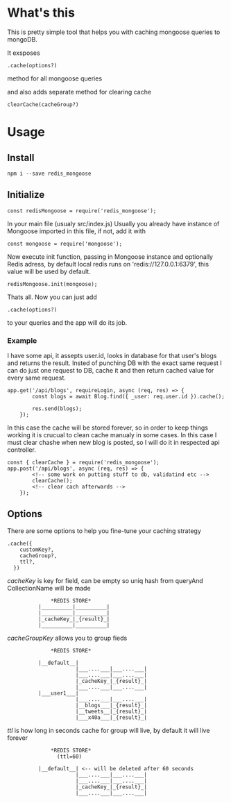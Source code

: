 # What's this
This is pretty simple tool that helps you with caching mongoose queries to mongoDB.

It exsposes
```
.cache(options?)
```
method for all mongoose queries

and also adds separate method for clearing cache
```
clearCache(cacheGroup?)
```

# Usage

## Install
```
npm i --save redis_mongoose
```

## Initialize

```
const redisMongoose = require('redis_mongoose');
```
In your main file (usualy src/index.js)
Usually you already have instance of Mongoose imported in this file, if not, add it with
```
const mongoose = require('mongoose');
```

Now execute init function, passing in Mongoose instance and optionally Redis adress, by default local redis runs on 'redis://127.0.0.1:6379', this value will be used by default.

```
redisMongoose.init(mongoose);
```
Thats all. Now you can just add
```
.cache(options?)
```
to your queries and the app will do its job.

### Example
I have some api, it assepts user.id, looks in database for that user's blogs and returns the result.
Insted of punching DB with the exact same request I can do just one request to DB, cache it and then return cached value for every same request.

```
app.get('/api/blogs', requireLogin, async (req, res) => {
        const blogs = await Blog.find({ _user: req.user.id }).cache();

        res.send(blogs);
    });
```

In this case the cache will be stored forever, so in order to keep things working it is crucual to clean cache manualy in some cases. In this case I must clear chashe when new blog is posted, so I will do it in respected api controller.
```
const { clearCache } = require('redis_mongoose');
app.post('/api/blogs', async (req, res) => {
        <!-- some work on putting stuff to db, validatind etc -->
        clearCache();
        <!-- clear cach afterwards -->
    });

```

## Options
There are some options to help you fine-tune your caching strategy

```
.cache({
    customKey?,
    cacheGroup?,
    ttl?,
  })
```
*cacheKey* is key for field, can be empty so uniq hash from queryAnd CollectionName will be made

                  *REDIS STORE*
              |__________|__________|
              |__________|__________|
              |_cacheKey_|_{result}_|
              |__________|__________|

*cacheGroupKey* allows you to group fieds

                  *REDIS STORE*

              |__default__|
                          |___....___|___....___|
                          |___....___|___....___|
                          |_cacheKey_|_{result}_|
                          |___....___|___....___|
              |___user1___|
                          |___....___|___....___|
                          |__blogs___|_{result}_|
                          |__tweets__|_{result}_|
                          |___x40a___|_{result}_|

*ttl* is how long in seconds cache for group will live, by default it will live forever

                  *REDIS STORE*
                    (ttl=60)

              |__default__| <-- will be deleted after 60 seconds
                          |___....___|___....___|
                          |___....___|___....___|
                          |_cacheKey_|_{result}_|
                          |___....___|___....___|

